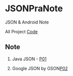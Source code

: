 # JSONPraNote
JSON &amp; Android Note

All Project [Code](https://github.com/kancheng/JSONPraNote/tree/master/prj)

## Note

1. Java JSON - [P01](https://github.com/kancheng/JSONPraNote/blob/master/note/P01.md)

2. Google JSON by GSON[P02](https://github.com/kancheng/JSONPraNote/blob/master/note/P02.md) 
